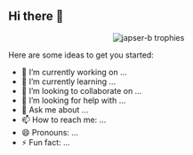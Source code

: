 ## Hi there 👋


<p align="center">
  <img src="https://github-profile-trophy.vercel.app/?username=elodie28232&theme=dracula&title=Repositories,Commits,Experience" alt="japser-b trophies" />
</p>

Here are some ideas to get you started:

- 🔭 I’m currently working on ...
- 🌱 I’m currently learning ...
- 👯 I’m looking to collaborate on ...
- 🤔 I’m looking for help with ...
- 💬 Ask me about ...
- 📫 How to reach me: ...
- 😄 Pronouns: ...
- ⚡ Fun fact: ...

